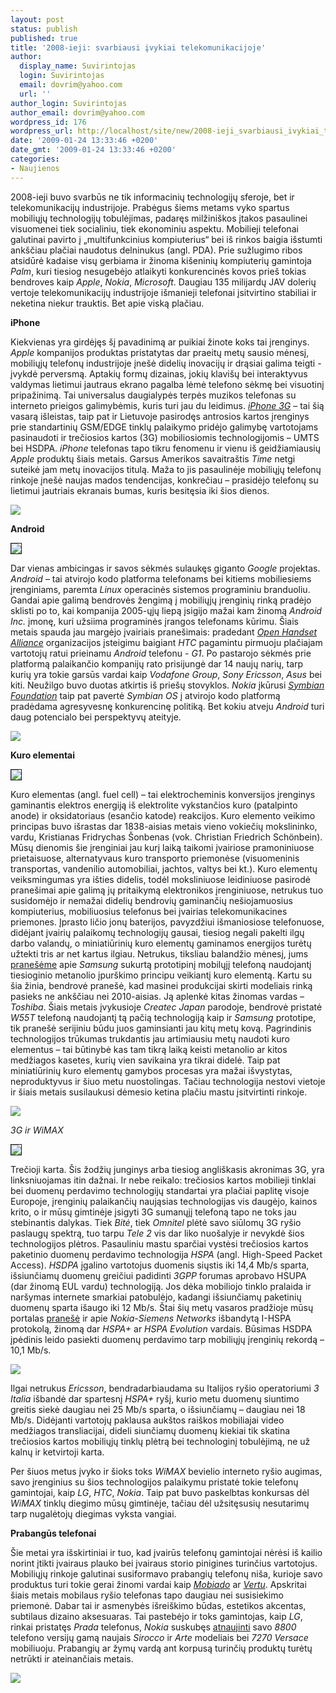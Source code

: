 ```yaml
---
layout: post
status: publish
published: true
title: '2008-ieji: svarbiausi įvykiai telekomunikacijoje'
author:
  display_name: Suvirintojas
  login: Suvirintojas
  email: dovrim@yahoo.com
  url: ''
author_login: Suvirintojas
author_email: dovrim@yahoo.com
wordpress_id: 176
wordpress_url: http://localhost/site/new/2008-ieji_svarbiausi_ivykiai_telekomunikacijoje/
date: '2009-01-24 13:33:46 +0200'
date_gmt: '2009-01-24 13:33:46 +0200'
categories:
- Naujienos
---
```

<p>2008-ieji buvo svarbūs ne tik informacinių technologijų sferoje, bet ir telekomunikacijų industrijoje. Prabėgus šiems metams vyko spartus mobiliųjų technologijų tobulėjimas, padaręs milžiniškos įtakos pasaulinei visuomenei tiek socialiniu, tiek ekonominiu aspektu. Mobilieji telefonai galutinai pavirto į „multifunkcinius kompiuterius“ bei iš rinkos baigia išstumti ankščiau plačiai naudotus delninukus (angl. PDA). Prie sužlugimo ribos atsidūrė kadaise visų gerbiama ir žinoma kišeninių kompiuterių gamintoja <i>Palm</i>, kuri tiesiog nesugebėjo atlaikyti konkurencinės kovos prieš tokias bendroves kaip <i>Apple</i>, <i>Nokia</i>, <i>Microsoft</i>. Daugiau 135 milijardų JAV dolerių vertoje telekomunikacijų industrijoje išmanieji telefonai įsitvirtino stabiliai ir neketina niekur trauktis. Bet apie viską plačiau.</p>
<p><b>iPhone</b> </p>
<p>Kiekvienas yra girdėjęs šį pavadinimą ar puikiai žinote koks tai įrenginys. <i>Apple</i> kompanijos produktas pristatytas dar praeitų metų sausio mėnesį, mobiliųjų telefonų industrijoje įnešė didelių inovacijų ir drąsiai galima teigti - įvykdė perversmą. Aptakių formų dizainas, jokių klavišų bei interaktyvus valdymas lietimui jautraus ekrano pagalba lėmė telefono sėkmę bei visuotinį pripažinimą. Tai universalus daugialypės terpės muzikos telefonas su interneto prieigos galimybėmis, kuris turi jau du leidimus. <a class="ns" href=" http://www.technews.lt/index.php?id=Kas&Id=1777 "><i>iPhone 3G</i></a> – tai šią vasarą išleistas, taip pat ir Lietuvoje pasirodęs antrosios kartos įrenginys prie standartinių GSM/EDGE tinklų palaikymo pridėjo galimybę vartotojams pasinaudoti ir trečiosios kartos (3G) mobiliosiomis technologijomis – UMTS bei HSDPA. <i>iPhone</i> telefonas tapo tikru fenomenu ir vienu iš geidžiamiausių <i>Apple</i> produktų šiais metais. Garsus Amerikos savaitraštis <i>Time</i> netgi suteikė jam metų inovacijos titulą. Maža to jis pasaulinėje mobiliųjų telefonų rinkoje įnešė naujas mados tendencijas, konkrečiau – prasidėjo telefonų su lietimui jautriais ekranais bumas, kuris besitęsia iki šios dienos. </p>
<p><img src=" http://www.technews.lt/upl/Failai/HTC_SE_Apple_Nokia_Touches.jpg" /></p>
<p><b>Android</b></p>
<div class="imgright"><img src=" http://www.technews.lt/upl/Failai/android_logo.jpg" border="1" /></div>
<p>Dar vienas ambicingas ir savos sėkmės sulaukęs giganto <i>Google</i> projektas. <i>Android</i> – tai atvirojo kodo platforma telefonams bei kitiems mobiliesiems įrenginiams, paremta <i>Linux</i> operacinės sistemos programiniu branduoliu. Gandai apie galimą bendrovės žengimą į mobiliųjų įrenginių rinką pradėjo sklisti po to, kai kompanija 2005-ųjų liepą įsigijo mažai kam žinomą <i>Android Inc.</i> įmonę, kuri užsiima programinės įrangos telefonams kūrimu. Šiais metais spauda jau margėjo įvairiais pranešimais: pradedant <a class="ns" href=" http://www.technews.lt/index.php?id=Kas&Id=466 "> <i>Open Handset Alliance</i></a> organizacijos įsteigimu baigiant <i>HTC</i> pagamintu pirmuoju plačiajam vartotojų ratui prieinamu <i>Android</i> telefonu - <i>G1</i>. Po pastarojo sėkmės prie platformą palaikančio kompanijų rato prisijungė dar 14 naujų narių, tarp kurių yra tokie garsūs vardai kaip <i>Vodafone Group</i>, <i>Sony Ericsson</i>, <i>Asus</i> bei kiti. Neužilgo buvo duotas atkirtis iš priešų stovyklos. <i>Nokia</i> įkūrusi <a class="ns" href=" http://www.technews.lt/index.php?id=Kas&Id=2587 "><i>Symbian Foundation</i></a> taip pat pavertė <i>Symbian OS</i> į atvirojo kodo platformą pradėdama agresyvesnę konkurencinę politiką. Bet kokiu atveju <i>Android</i> turi daug potencialo bei perspektyvų ateityje. </p>
<p><img src=" http://www.technews.lt/upl/Failai/T-Mobile_G1.jpg" /></p>
<p><b>Kuro elementai</b></p>
<div class="imgright"><img src=" http://www.technews.lt/upl/Failai/toshiba_fuel_cell.jpg" border="1" /></div>
<p>Kuro elementas (angl. fuel cell) – tai elektrocheminis konversijos įrenginys gaminantis elektros energiją iš elektrolite vykstančios kuro (patalpinto anode) ir oksidatoriaus (esančio katode) reakcijos. Kuro elemento veikimo principas buvo išrastas dar 1838-aisias metais vieno vokiečių mokslininko, vardu, Kristianas Fridrychas Šonbenas (vok. Christian Friedrich Schönbein). Mūsų dienomis šie įrenginiai jau kurį laiką taikomi įvairiose pramoniniuose prietaisuose, alternatyvaus kuro transporto priemonėse (visuomeninis transportas, vandenilio automobiliai, jachtos, valtys bei kt.). Kuro elementų veiksmingumas yra išties didelis, todėl moksliniuose leidiniuose pasirodė pranešimai apie galimą jų pritaikymą elektronikos įrenginiuose, netrukus tuo susidomėjo ir nemažai didelių bendrovių gaminančių nešiojamuosius kompiuterius, mobiliuosius telefonus bei įvairias telekomunikacines priemones. Įprasto ličio jonų baterijos, pavyzdžiui išmaniosiose telefonuose, didėjant įvairių palaikomų technologijų gausai, tiesiog negali pakelti ilgų darbo valandų, o miniatiūrinių kuro elementų gaminamos energijos turėtų užtekti tris ar net kartus ilgiau. Netrukus, tiksliau balandžio mėnesį, jums <a class="ns" href=" http://www.technews.lt/index.php?id=Kas&Id=1498">pranešėme</a> apie <i>Samsung</i> sukurtą prototipinį mobilųjį telefoną naudojantį tiesioginio metanolio įpurškimo principu veikiantį kuro elementą. Kartu su šia žinia, bendrovė pranešė, kad masinei produkcijai skirti modeliais rinką pasieks ne ankščiau nei 2010-aisias. Ją aplenkė kitas žinomas vardas – <i>Toshiba</i>. Šiais metais įvykusioje <i>Createc Japan</i> parodoje, bendrovė pristatė <i>W55T</i> telefoną naudojantį tą pačią technologiją kaip ir <i>Samsung</i> prototipe, tik pranešė serijiniu būdu juos gaminsianti jau kitų metų kovą. Pagrindinis technologijos trūkumas trukdantis jau artimiausiu metų naudoti kuro elementus – tai būtinybė kas tam tikrą laiką keisti metanolio ar kitos medžiagos kasetes, kurių vien savikaina yra tikrai didelė. Taip pat miniatiūrinių kuro elementų gamybos procesas yra mažai išvystytas, neproduktyvus ir šiuo metu nuostolingas. Tačiau technologija nestovi vietoje ir šiais metais susilaukusi dėmesio ketina plačiu mastu įsitvirtinti rinkoje. </p>
<p><img src="http://www.technews.lt/upl/Failai/Toshiba_W55T_fuel_cell.jpg" /></p>
<p><i>3G ir WiMAX</i></p>
<div class="imgright"><img src=" http://www.technews.lt/upl/Failai/wimax_logo.jpeg" border="1" /></div>
<p>Trečioji karta. Šis žodžių junginys arba tiesiog angliškasis akronimas 3G, yra linksniuojamas itin dažnai. Ir nebe reikalo: trečiosios kartos mobilieji tinklai bei duomenų perdavimo technologijų standartai yra plačiai paplitę visoje Europoje, įrenginių palaikančių naująsias technologijas vis daugėjo, kainos krito, o ir mūsų gimtinėje įsigyti 3G sumanųjį telefoną tapo ne toks jau stebinantis dalykas. Tiek <i>Bitė</i>, tiek <i>Omnitel</i> plėtė savo siūlomų 3G ryšio paslaugų spektrą, tuo tarpu <i>Tele 2</i> vis dar liko nuošalyje ir nevykdė šios technologijos plėtros. Pasauliniu mastu sparčiai vystėsi trečiosios kartos paketinio duomenų perdavimo technologija <i>HSPA</i> (angl. High-Speed Packet Access). <i>HSDPA</i> įgalino vartotojus duomenis siųstis iki 14,4 Mb/s sparta, išsiunčiamų duomenų greičiui padidinti <i>3GPP</i> forumas aprobavo HSUPA (dar žinomą EUL vardu) technologiją. Jos dėka mobiliojo tinklo pralaida ir naršymas internete smarkiai patobulėjo, kadangi išsiunčiamų paketinių duomenų sparta išaugo iki 12 Mb/s. Štai šių metų vasaros pradžioje mūsų portalas <a class="ns" href="http://www.technews.lt/index.php?id=Kas&Id=1610">pranešė</a> ir apie <i>Nokia-Siemens Networks</i> išbandytą I-HSPA protokolą, žinomą dar <i>HSPA+</i> ar <i>HSPA Evolution</i> vardais. Būsimas HSDPA įpėdinis leido pasiekti duomenų perdavimo tarp mobiliųjų įrenginių rekordą – 10,1 Mb/s.</p>
<p><img src=" http://www.technews.lt/upl/Failai/WiMAX-devices.jpg" /></p>
<p> Ilgai netrukus <i>Ericsson</i>, bendradarbiaudama su Italijos ryšio operatoriumi <i>3 Italia</i> išbandė dar spartesnį <i>HSPA+</i> ryšį, kurio metu duomenų siuntimo greitis siekė daugiau nei 25 Mb/s sparta, o išsiunčiamų – daugiau nei 18 Mb/s. Didėjanti vartotojų paklausa aukštos raiškos mobiliajai video medžiagos transliacijai, dideli siunčiamų duomenų kiekiai tik skatina trečiosios kartos mobiliųjų tinklų plėtrą bei technologinį tobulėjimą, ne už kalnų ir ketvirtoji karta. </p>
<p>Per šiuos metus įvyko ir šioks toks <i>WiMAX</i> bevielio interneto ryšio augimas, savo įrenginius su šios technologijos palaikymu pristatė tokie telefonų gamintojai, kaip <i>LG</i>, <i>HTC</i>, <i>Nokia</i>. Taip pat buvo paskelbtas konkursas dėl <i>WiMAX</i> tinklų diegimo mūsų gimtinėje, tačiau dėl užsitęsusių nesutarimų tarp nugalėtojų diegimas vyksta vangiai. </p>
<p><b>Prabangūs telefonai</b></p>
<p>Šie metai yra išskirtiniai ir tuo, kad įvairūs telefonų gamintojai nėrėsi iš kailio norint įtikti įvairaus plauko bei įvairaus storio pinigines turinčius vartotojus. Mobiliųjų rinkoje galutinai susiformavo prabangių telefonų niša, kurioje savo produktus turi tokie gerai žinomi vardai kaip <a class="ns" href="http://www.technews.lt/index.php?id=Kas&Id=2591"><i>Mobiado</i></a> ar <a class="ns" href="http://www.technews.lt/index.php?id=Kas&Id=2850"><i>Vertu</i></a>. Apskritai šiais metais mobilaus ryšio telefonas tapo daugiau nei susisiekimo priemonė. Dabar tai ir asmenybės išreiškimo būdas, estetikos akcentas, subtilaus dizaino aksesuaras. Tai pastebėjo ir toks gamintojas, kaip <i>LG</i>, rinkai pristatęs <i>Prada</i> telefonus, <i>Nokia</i> suskubęs <a class="ns" href="http://www.technews.lt/index.php?id=Kas&Id=530">atnaujinti</a> savo <i>8800</i> telefono versijų gamą naujais <i>Sirocco</i> ir <i>Arte</i> modeliais bei <i>7270 Versace</i> mobiliuoju. Prabangių ar žymų vardą ant korpusą turinčių produktų turėtų netrūkti ir ateinančiais metais. </p>
<p><img src=" http://www.technews.lt/upl/Failai/vertu+mobiadzzzo.jpg" /></p>
